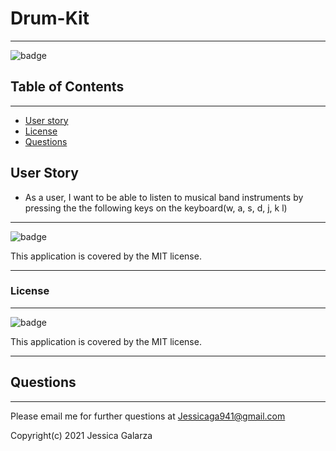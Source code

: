 # Drum-Kit
-------
![badge](https://img.shields.io/badge/license-MIT-ff69b4)

## Table of Contents
---------
- [User story](#user-story)
- [License](#license)
- [Questions](#questions)

## User Story
* As a user, I want to be able to listen to musical band instruments by pressing the the following keys on the keyboard(w, a, s, d, j, k l)
-------
![badge](https://img.shields.io/badge/license-MIT-ff69b4)


This application is covered by the MIT license. 

---------------------------------------------------------------



### License
-------
![badge](https://img.shields.io/badge/license-MIT-ff69b4)

This application is covered by the MIT license. 

----------------------------------------------------------------


## Questions
-----
Please email me for further questions at Jessicaga941@gmail.com

Copyright(c) 2021 Jessica Galarza
